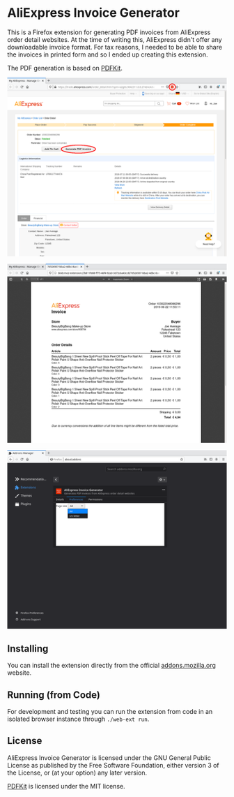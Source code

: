 # AliExpress Invoice Generator

This is a Firefox extension for generating PDF invoices from AliExpress order detail
websites. At the time of writing this, AliExpress didn't offer any downloadable
invoice format. For tax reasons, I needed to be able to share the invoices in printed
form and so I ended up creating this extension.

The PDF generation is based on [PDFKit].

![](screenshots/screenshot-1.png "Two ways to create the invoice")

![](screenshots/screenshot-2.png "Generated PDF")

![](screenshots/screenshot-3.png "Extension settings")

## Installing

You can install the extension directly from the official [addons.mozilla.org] website.

## Running (from Code)

For development and testing you can run the extension from code in an isolated browser
instance through `./web-ext run`.

## License

AliExpress Invoice Generator is licensed under the GNU General Public License as published
by the Free Software Foundation, either version 3 of the License, or (at your option) any
later version.

[PDFKit] is licensed under the MIT license.

[addons.mozilla.org]: https://addons.mozilla.org/en-US/firefox/addon/aliexpress-invoice-generator/
[PDFKit]: https://github.com/foliojs/pdfkit
